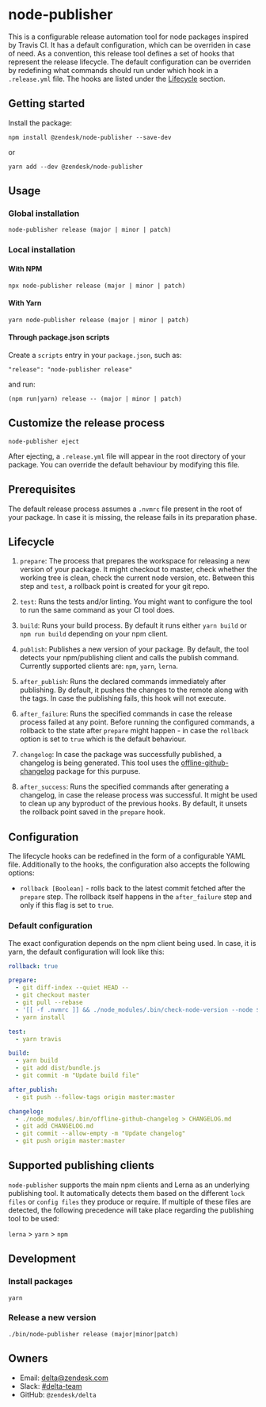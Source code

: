 # node-publisher

This is a configurable release automation tool for node packages inspired by Travis CI. It has a default configuration, which can be overriden in case of need. As a convention, this release tool defines a set of hooks that represent the release lifecycle. The default configuration can be overriden by redefining what commands should run under which hook in a `.release.yml` file. The hooks are listed under the [Lifecycle](#lifecycle) section.

## Getting started
Install the package:

```
npm install @zendesk/node-publisher --save-dev
```

or

```
yarn add --dev @zendesk/node-publisher
```

## Usage

### Global installation

```
node-publisher release (major | minor | patch)
```

### Local installation
#### With NPM

```
npx node-publisher release (major | minor | patch)
```

#### With Yarn
```
yarn node-publisher release (major | minor | patch)
```

#### Through package.json scripts
Create a `scripts` entry in your `package.json`, such as:

`"release": "node-publisher release"`

and run:
```
(npm run|yarn) release -- (major | minor | patch)
```

## Customize the release process

```
node-publisher eject
```

After ejecting, a `.release.yml` file will appear in the root directory of your package. You can override the default behaviour by modifying this file.

## Prerequisites

The default release process assumes a `.nvmrc` file present in the root of your package. In case it is missing, the release fails in its preparation phase.

## Lifecycle

1. `prepare`: The process that prepares the workspace for releasing a new version of your package. It might checkout to master, check whether the working tree is clean, check the current node version, etc. Between this step and `test`, a rollback point is created for your git repo.

2. `test`: Runs the tests and/or linting. You might want to configure the tool to run the same command as your CI tool does.

3. `build`: Runs your build process. By default it runs either `yarn build` or `npm run build` depending on your npm client.

4. `publish`: Publishes a new version of your package. By default, the tool detects your npm/publishing client and calls the publish command. Currently supported clients are: `npm`, `yarn`, `lerna`.

5. `after_publish`: Runs the declared commands immediately after publishing. By default, it pushes the changes to the remote along with the tags. In case the publishing fails, this hook will not execute.

6. `after_failure`: Runs the specified commands in case the release process failed at any point. Before running the configured commands, a rollback to the state after `prepare` might happen - in case the `rollback` option is set to `true` which is the default behaviour.

7. `changelog`: In case the package was successfully published, a changelog is being generated. This tool uses the [offline-github-changelog](https://github.com/sunesimonsen/offline-github-changelog) package for this purpuse.

8. `after_success`: Runs the specified commands after generating a changelog, in case the release process was successful. It might be used to clean up any byproduct of the previous hooks. By default, it unsets the rollback point saved in the `prepare` hook.

## Configuration

The lifecycle hooks can be redefined in the form of a configurable YAML file. Additionally to the hooks, the configuration also accepts the following options:

* `rollback [Boolean]` - rolls back to the latest commit fetched after the `prepare` step. The rollback itself happens in the `after_failure` step and only if this flag is set to `true`.

### Default configuration
The exact configuration depends on the npm client being used. In case, it is yarn, the default configuration will look like this:

```yaml
rollback: true

prepare:
  - git diff-index --quiet HEAD --
  - git checkout master
  - git pull --rebase
  - '[[ -f .nvmrc ]] && ./node_modules/.bin/check-node-version --node $(cat .nvmrc)'
  - yarn install

test:
  - yarn travis

build:
  - yarn build
  - git add dist/bundle.js
  - git commit -m "Update build file"

after_publish:
  - git push --follow-tags origin master:master

changelog:
  - ./node_modules/.bin/offline-github-changelog > CHANGELOG.md
  - git add CHANGELOG.md
  - git commit --allow-empty -m "Update changelog"
  - git push origin master:master
```

## Supported publishing clients

`node-publisher` supports the main npm clients and Lerna as an underlying publishing tool. It automatically detects them based on the different `lock files` or `config files` they produce or require. If multiple of these files are detected, the following precedence will take place regarding the publishing tool to be used:

`lerna` > `yarn` > `npm`

## Development

### Install packages
```
yarn
```

### Release a new version
```
./bin/node-publisher release (major|minor|patch)
```

## Owners
- Email: [delta@zendesk.com](mailto:delta@zendesk.com)
- Slack: [#delta-team](https://zendesk.slack.com/messages/delta-team/)
- GitHub: `@zendesk/delta`
